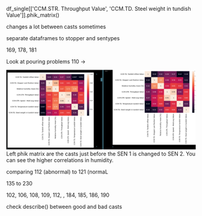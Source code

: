 df_single[['CCM.STR. Throughput Value', 'CCM.TD. Steel weight in tundish Value']].phik_matrix()

changes a lot between casts sometimes



separate dataframes to stopper and sentypes


169, 178, 181

Look at pouring problems 110 ->


![alt text](image.png)
Left phik matrix are the casts just before the SEN 1 is changed to SEN 2. You can see the higher correlations in humidity. 

comparing 112 (abnormal) to 121 (normaL

135 to 230


102, 106, 108, 109, 112, , 184, 185, 186, 190


check describe() between good and bad casts